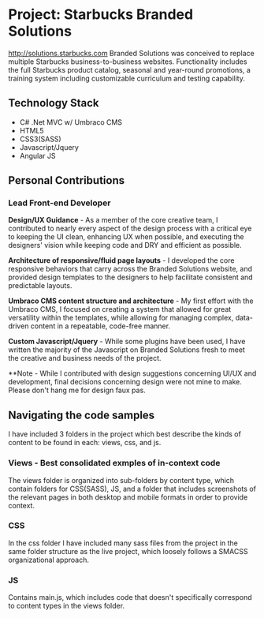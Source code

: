 # Project: Starbucks Branded Solutions

http://solutions.starbucks.com
Branded Solutions was conceived to replace multiple Starbucks business-to-business websites. Functionality includes the full Starbucks product catalog, seasonal and year-round promotions, a training system including customizable curriculum and testing capability.

## Technology Stack

- C# .Net MVC w/ Umbraco CMS
- HTML5
- CSS3(SASS)
- Javascript/Jquery
- Angular JS

## Personal Contributions

### Lead Front-end Developer

**Design/UX Guidance** - As a member of the core creative team, I contributed to nearly every aspect of the design process with a critical eye to keeping the UI clean, enhancing UX when possible, and executing the designers' vision while keeping code and DRY and efficient as possible.

**Architecture of responsive/fluid page layouts** - I developed the core responsive behaviors that carry across the Branded Solutions website, and provided design templates to the designers to help facilitate consistent and predictable layouts.

**Umbraco CMS content structure and architecture** - My first effort with the Umbraco CMS, I focused on creating a system that allowed for great versatility within the templates, while allowing for managing complex, data-driven content in a repeatable, code-free manner.

**Custom Javascript/Jquery** - While some plugins have been used, I have written the majority of the Javascript on Branded Solutions fresh to meet the creative and business needs of the project.

**Note - While I contributed with design suggestions concerning UI/UX and development, final decisions concerning design were not mine to make. Please don't hang me for design faux pas.

## Navigating the code samples

I have included 3 folders in the project which best describe the kinds of content to be found in each: views, css, and js.

### Views - Best consolidated exmples of in-context code

The views folder is organized into sub-folders by content type, which contain folders for CSS(SASS), JS, and a folder that includes screenshots of the relevant pages in both desktop and mobile formats in order to provide context.

### CSS

In the css folder I have included many sass files from the project in the same folder structure as the live project, which loosely follows a SMACSS organizational approach.

### JS

Contains main.js, which includes code that doesn't specifically correspond to content types in the views folder.